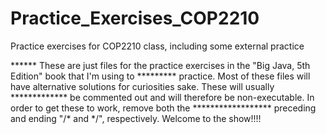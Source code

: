 # Practice_Exercises_COP2210
Practice exercises for COP2210 class, including some external practice


****** These are just files for the practice exercises in the "Big Java, 5th Edition" book that I'm using to 
********* practice. Most of these files will have alternative solutions for curiosities sake. These will usually 
************* be commented out and will therefore be non-executable. In order to get these to work, remove both the 
****************** preceding and ending "/* and */", respectively. Welcome to the show!!!!
